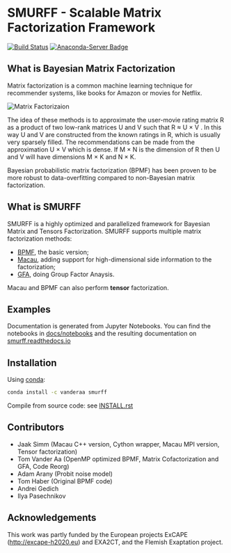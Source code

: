 # SMURFF - Scalable Matrix Factorization Framework
[![Build Status](https://travis-ci.org/ExaScience/smurff.svg?branch=master)](https://travis-ci.org/ExaScience/smurff)
[![Anaconda-Server Badge](https://anaconda.org/vanderaa/smurff/badges/installer/conda.svg)](https://conda.anaconda.org/vanderaa)

## What is Bayesian Matrix Factorization 

Matrix factorization is a common machine learning technique for recommender systems, like books for Amazon or movies for Netflix.

![Matrix Factorizaion](https://raw.githubusercontent.com/ExaScience/smurff/master/docs/_static/matrix_factorization.svg?sanitize=true)

The idea of these methods is to approximate the user-movie rating matrix R as a
product of two low-rank matrices U and V such that R ≈ U × V . In this way U
and V are constructed from the known ratings in R, which is usually very
sparsely filled. The recommendations can be made from the approximation U × V
which is dense. If M × N is the dimension of R then U and V will have
dimensions M × K and N × K.

Bayesian probabilistic matrix factorization (BPMF) has been proven to be more
robust to data-overfitting compared to non-Bayesian matrix factorization.

## What is SMURFF 
SMURFF is a highly optimized and parallelized framework for Bayesian Matrix and Tensors Factorization.
SMURFF supports multiple matrix factorization methods: 
* [BPMF](https://www.cs.toronto.edu/~amnih/papers/bpmf.pdf), the basic version;
* [Macau](https://arxiv.org/abs/1509.04610), adding support for high-dimensional side information to the factorization;
* [GFA](https://arxiv.org/pdf/1411.5799.pdf), doing Group Factor Anaysis.

Macau and BPMF can also perform **tensor** factorization.

## Examples
Documentation is generated from Jupyter Notebooks. You can find the notebooks in [docs/notebooks](docs/notebooks)
and the resulting documentation on [smurff.readthedocs.io](http://smurff.readthedocs.io)

## Installation

Using [conda](http://anaconda.org):

```bash
conda install -c vanderaa smurff 
```
Compile from source code: see [INSTALL.rst](docs/INSTALL.rst)

## Contributors
- Jaak Simm (Macau C++ version, Cython wrapper, Macau MPI version, Tensor factorization)
- Tom Vander Aa (OpenMP optimized BPMF, Matrix Cofactorization and GFA, Code Reorg)
- Adam Arany (Probit noise model)
- Tom Haber (Original BPMF code)
- Andrei Gedich
- Ilya Pasechnikov

## Acknowledgements
This work was partly funded by the European projects ExCAPE (http://excape-h2020.eu) and
EXA2CT, and the Flemish Exaptation project.


